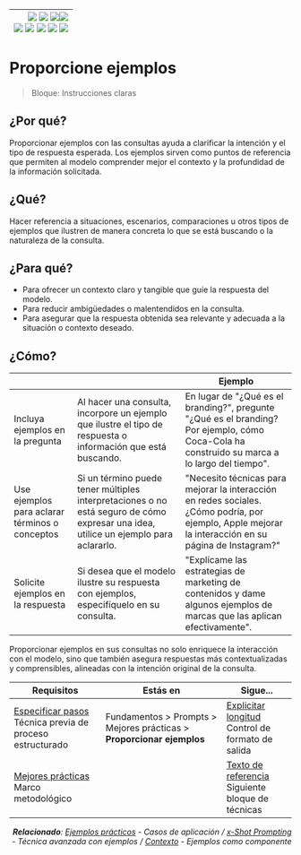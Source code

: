 <div align=right>

|[![](https://img.shields.io/badge/-Inicio-FFF?style=flat&logo=Emlakjet&logoColor=black)](/README.md) [![](https://img.shields.io/badge/-Introducción-FFF?style=flat&logo=abbrobotstudio&logoColor=black)](/documentos/intro.md) [![](https://img.shields.io/badge/-Panorámica-FFF?style=flat&logo=openstreetmap&logoColor=black)](/documentos/panoramica.md)[![](https://img.shields.io/badge/-Modelos_de_lenguaje-FFF?style=flat&logo=LiveChat&logoColor=black)](/documentos/LLMs.md)<br>  [![](https://img.shields.io/badge/-Prompts-FFF?style=flat&logo=Proton&logoColor=black)](/documentos/prompts/README.md) [![](https://img.shields.io/badge/-Ing,_de_prompts-FFF?style=flat&logo=googleearthengine&logoColor=black)](/documentos/ingenieriaDePrompts/README.md) [![](https://img.shields.io/badge/-Patrones-FFF?style=flat&logo=textpattern&logoColor=black)](/documentos/ingenieriaDePrompts/patrones/README.md) [![](https://img.shields.io/badge/8vP-FFF?style=flat&logo=v8&logoColor=black)](/documentos/prompts/mejoresPracticas/8virtudesDelPrompting.md) [![](https://img.shields.io/badge/-Casos_de_uso-FFF?style=flat&logo=gitbook&logoColor=black)](/documentos/casosDeUso/README.md)|
|-:|

</div>

# Proporcione ejemplos

> Bloque: Instrucciones claras

## ¿Por qué?

Proporcionar ejemplos con las consultas ayuda a clarificar la intención y el tipo de respuesta esperada. Los ejemplos sirven como puntos de referencia que permiten al modelo comprender mejor el contexto y la profundidad de la información solicitada.

## ¿Qué?

Hacer referencia a situaciones, escenarios, comparaciones u otros tipos de ejemplos que ilustren de manera concreta lo que se está buscando o la naturaleza de la consulta.

## ¿Para qué?

- Para ofrecer un contexto claro y tangible que guíe la respuesta del modelo.
- Para reducir ambigüedades o malentendidos en la consulta.
- Para asegurar que la respuesta obtenida sea relevante y adecuada a la situación o contexto deseado.

## ¿Cómo?

|||Ejemplo|
|-|-|-|
Incluya ejemplos en la pregunta|Al hacer una consulta, incorpore un ejemplo que ilustre el tipo de respuesta o información que está buscando.|En lugar de "¿Qué es el branding?", pregunte "¿Qué es el branding? Por ejemplo, cómo Coca-Cola ha construido su marca a lo largo del tiempo".
Use ejemplos para aclarar términos o conceptos|Si un término puede tener múltiples interpretaciones o no está seguro de cómo expresar una idea, utilice un ejemplo para aclararlo.|"Necesito técnicas para mejorar la interacción en redes sociales. ¿Cómo podría, por ejemplo, Apple mejorar la interacción en su página de Instagram?"
Solicite ejemplos en la respuesta|Si desea que el modelo ilustre su respuesta con ejemplos, especifíquelo en su consulta.|"Explícame las estrategias de marketing de contenidos y dame algunos ejemplos de marcas que las aplican efectivamente".

Proporcionar ejemplos en sus consultas no solo enriquece la interacción con el modelo, sino que también asegura respuestas más contextualizadas y comprensibles, alineadas con la intención original de la consulta.

<div align=right>

|Requisitos|Estás en|Sigue...|
|-|-|-|
|[Especificar pasos](especificarPasos.md)<br>Técnica previa de proceso estructurado|Fundamentos > Prompts > Mejores prácticas > **Proporcionar ejemplos**|[Explicitar longitud](expliciteLongitudRespuesta.md)<br>Control de formato de salida
|[Mejores prácticas](README.md)<br>Marco metodológico||[Texto de referencia](usoTextoReferencia.md)<br>Siguiente bloque de técnicas

<i>**Relacionado**: [Ejemplos prácticos](../ejemplos.md) - Casos de aplicación / [x-Shot Prompting](../../ingenieriaDePrompts/xShotPrompting.md) - Técnica avanzada con ejemplos / [Contexto](../componentes.md) - Ejemplos como componente</i>

</div>